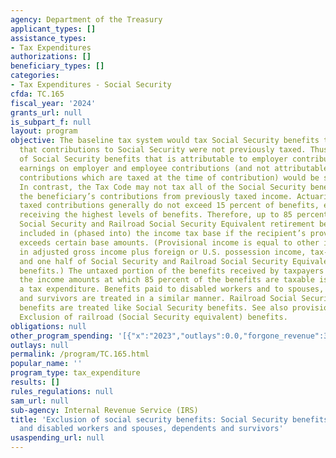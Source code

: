 ```yaml
---
agency: Department of the Treasury
applicant_types: []
assistance_types:
- Tax Expenditures
authorizations: []
beneficiary_types: []
categories:
- Tax Expenditures - Social Security
cfda: TC.165
fiscal_year: '2024'
grants_url: null
is_subpart_f: null
layout: program
objective: The baseline tax system would tax Social Security benefits to the extent
  that contributions to Social Security were not previously taxed. Thus, the portion
  of Social Security benefits that is attributable to employer contributions and to
  earnings on employer and employee contributions (and not attributable to employee
  contributions which are taxed at the time of contribution) would be subject to tax.
  In contrast, the Tax Code may not tax all of the Social Security benefits that exceed
  the beneficiary’s contributions from previously taxed income. Actuarially, previously
  taxed contributions generally do not exceed 15 percent of benefits, even for retirees
  receiving the highest levels of benefits. Therefore, up to 85 percent of recipients’
  Social Security and Railroad Social Security Equivalent retirement benefits are
  included in (phased into) the income tax base if the recipient’s provisional income
  exceeds certain base amounts. (Provisional income is equal to other items included
  in adjusted gross income plus foreign or U.S. possession income, tax-exempt interest,
  and one half of Social Security and Railroad Social Security Equivalent retirement
  benefits.) The untaxed portion of the benefits received by taxpayers who are below
  the income amounts at which 85 percent of the benefits are taxable is counted as
  a tax expenditure. Benefits paid to disabled workers and to spouses, dependents,
  and survivors are treated in a similar manner. Railroad Social Security Equivalent
  benefits are treated like Social Security benefits. See also provision number 141,
  Exclusion of railroad (Social Security equivalent) benefits.
obligations: null
other_program_spending: '[{"x":"2023","outlays":0.0,"forgone_revenue":30700000000.0},{"x":"2024","outlays":0.0,"forgone_revenue":27270000000.0},{"x":"2025","outlays":0.0,"forgone_revenue":30170000000.0}]'
outlays: null
permalink: /program/TC.165.html
popular_name: ''
program_type: tax_expenditure
results: []
rules_regulations: null
sam_url: null
sub-agency: Internal Revenue Service (IRS)
title: 'Exclusion of social security benefits: Social Security benefits for retired
  and disabled workers and spouses, dependents and survivors'
usaspending_url: null
---
```

